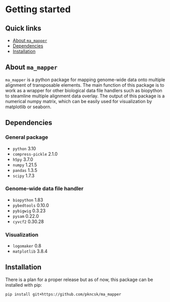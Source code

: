 # Getting started
## Quick links
- [About `ma_mapper`](#about-ma-mapper)
- [Dependencies](#dependencies)
- [Installation](#installation)
## About `ma_mapper`
`ma_mapper` is a python package for mapping genome-wide data onto multiple alignment of transposable elements. The main function of this package is to work as a wrapper for other biological data file handlers such as biopython to steamline multiple alignment data overlay. The output of this package is a numerical numpy matrix, which can be easily used for visualization by matplotlib or seaborn. 

## Dependencies
### General package
- `python` 3.10
- `compress-pickle` 2.1.0
- `h5py` 3.7.0
- `numpy` 1.21.5
- `pandas` 1.3.5
- `scipy` 1.7.3

### Genome-wide data file handler
- `biopython` 1.83
- `pybedtools` 0.10.0
- `pybigwig` 0.3.23
- `pysam` 0.22.0
- `cyvcf2` 0.30.28

### Visualization 
- `logomaker` 0.8
- `matplotlib` 3.8.4

## Installation

There is a plan for a proper release but as of now, this package can be installed with pip:
```bash
pip install git+https://github.com/pkncsk/ma_mapper
```
